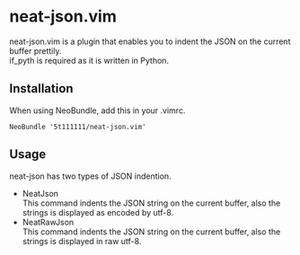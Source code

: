 neat-json.vim
============

neat-json.vim is a plugin that enables you to indent the JSON on the current buffer prettily.   
if_pyth is required as it is written in Python.

Installation
-------------

When using NeoBundle, add this in your .vimrc.

    NeoBundle '5t111111/neat-json.vim'

Usage
-------------

neat-json has two types of JSON indention.

* NeatJson  
  This command indents the JSON string on the current buffer, also the strings is displayed as encoded by utf-8.
* NeatRawJson    
  This command indents the JSON string on the current buffer, also the strings is displayed in raw utf-8.
